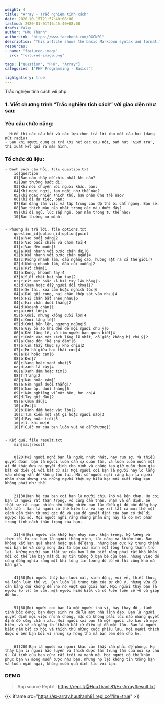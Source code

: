 ```yaml
---
weight: 4
title: "Array - Trắc nghiệm tính cách"
date: 2020-10-15T21:57:40+08:00
lastmod: 2020-01-01T16:45:40+08:00
draft: false
author: "Hữu Thành"
authorLink: "https://www.facebook.com/OGCN01"
description: "This article shows the basic Markdown syntax and format."
resources:
- name: "featured-image"
  src: "featured-image.png"

tags: ["Question", "PHP", "Array"]
categories: ["PHP Programming - Basics"]

lightgallery: true
---
```


Trắc nghiệm tính cách với php.

<!--more-->

### 1. Viết chương trình “Trắc nghiệm tích cách” với giao diện như sau:

### Yêu cầu chức năng:
    - Hiển thị các câu hỏi và các lựa chọn trả lời cho mỗi câu hỏi (dạng nút radio).
    - Sau khi người dùng đã trả lời hết các câu hỏi, bấm nút “Kiểm tra”, thì xuất kết quả ra màn hình.


### Tổ chức dữ liệu:
    - Danh sách câu hỏi, file question.txt
        id|question
        01|Bạn cảm thấy dễ chịu nhất khi nào?
        02|Bạn thường bước đi:
        03|Khi nói chuyện với người khác, bạn:
        04|Khi nghỉ ngơi, bạn ngồi như thế nào?
        05|Khi ngạc nhiên thích thú, bạn phản ứng thế nào?
        06|Khi đi dự tiệc, bạn:
        07|Bạn đang làm việc và tập trung cao độ thì bị cắt ngang. Bạn sẽ:
        08|Bạn thích màu nào nhất trong các màu dưới đây?
        09|Khi đi ngủ, lúc sắp ngủ, bạn nằm trong tư thế nào?
        10|Bạn thường mơ mình:


    - Phương án trả lời, file options.txt
        question_id|option_id|option|point
        01|a|Vào buổi sáng|2
        01|b|Vào buổi chiều và chớm tối|4
        01|c|Vào đêm muộn|6
        02|a|Khá nhanh với bước chân dài|6
        02|b|Khá nhanh với bước chân ngắn|4
        02|c|Không nhanh lắm, đầu ngẩng cao, hướng mặt ra cả thế giới|7
        02|d|Không nhanh lắm, đầu cúi xuống|2
        02|e|Rất chậm|1
        03|a|Đứng, khoanh tay|4
        03|b|Siết chặt hai bàn tay|2
        03|c|Đặt một hoặc cả hai tay lên hông|5
        03|d|Chạm hoặc đẩy người đối thoại|7
        03|e|Sờ tai, xoa cằm hoặc nghịch tóc|6
        04|a|Đầu gối cong, hai chân khép sát vào nhau|4
        04|b|Hai chân bắt chéo nhau|6
        04|c|Hai chân duỗi thẳng|2
        04|d|Khoanh chân|1
        05|a|Cười lớn|6
        05|b|Cười, nhưng không cười lớn|4
        05|c|Cười lặng lẽ|3
        05|d|Cười bẽn lẽn, ngượng ngùng|5
        06|a|Gây ồn ào khi đến để mọi người chú ý|6
        06|b|Đến lặng lẽ, và tìm người bạn quen biết|4
        06|c|Bước vào một cách lặng lẽ nhất, cố gắng không bị chú ý|2
        07|a|Chào đón "kẻ phá đám"|6
        07|b|Cảm thấy thực sự khó chịu|2
        07|c|Mơ hồ giữa hai thái cực|4
        08|a|Đỏ hoặc cam|6
        08|b|Đen|7
        08|c|Vàng hoặc xanh nhạt|5
        08|d|Xanh lá cây|4
        08|e|Xanh đậm hoặc tím|3
        08|f|Trắng|2
        08|g|Nâu hoặc xám|1
        09|a|Nằm ngửa duỗi thẳng|7
        09|b|Nằm úp, duỗi thẳng|6
        09|c|Nằm nghiêng về một bên, hơi co|4
        09|d|Tay gối đầu|2
        09|e|Chùm đầu|1
        10|a|Rớt|4
        10|b|Đánh đấm hoặc vật lộn|2
        10|c|Tìm kiếm một vật gì hoặc người nào|3
        10|d|Bay hoặc trôi|5
        10|e|Ít khi mơ|6
        10|f|Giấc mơ của bạn luôn vui vẻ dễ thương|1


    - Kết quả, file result.txt
        min|max|result


        0|20|Mọi người nghĩ bạn là người nhút nhát, hay run sợ, và thiếu quyết đoán, bạn là người luôn cần sự quan tâm, và luôn luôn muốn một ai đó khác đưa ra quyết định cho mình và chẳng bao giờ muốn tham gia bất cứ điều gì với bất cứ ai! Mọi người coi bạn là người hay lo lắng vào những vấn đề không tồn tại. Một số người nghĩ rằng bạn là người nhàm chán nhưng chỉ những người thật sự hiểu bạn mới biết rằng bạn không phải như thế.


        21|30|Bạn bè của bạn coi bạn là người chịu khó và kén chọn. Họ coi bạn là người rất thận trọng, vô cùng cẩn thận, chậm và ổn định̀. Sẽ thật sự rất ngạc nhiên nếu bỗng nhiên bạn làm điều gì đó bốc đồng hay hấp tấp . Bạn là người có thể kiểm tra và suy xét tất cả mọi thứ một cách cẩn thận từ mọi góc độ và sau đó quyết định của bạn có thể đi ngược lại nó. Mọi người nghĩ rằng những phản ứng này là do một phần trong tính cách thận trọng của bạn.


        31|40|Mọi người cảm thấy bạn nhạy cảm, thận trọng, kỹ lưỡng và thực tế. Họ coi bạn là người thông minh, tài năng và khiêm tốn. Bạn không kết bạn quá nhanh hoặc quá dễ dàng, nhưng bạn cực kỳ trung thành với bạn bè và cũng mong đợi từ bạn của mình một lòng trung thành trở lại. Những người bạn thật sự của bạn luôn biết rằng phải rất khó khăn mới có thể làm bạn mất đi sự tin tưởng ở bạn bè của bạn, nhưng việc đó cũng đồng nghĩa rằng một khi lòng tin tưởng đó đổ vỡ thì cũng khó mà hàn gắn.


        41|50|Mọi người thấy bạn tươi mát, sinh động, vui vẻ, thiết thực, và luôn luôn thú vị. Bạn luôn là trung tâm của sự chú ý, nhưng vừa đủ cân bằng chứ không để cho nó vượt qua giới hạn. Mọi người thấy bạn là người tử tế, ân cần, một người hiểu biết và sẽ luôn luôn cổ vũ và giúp đỡ họ.


        51|60|Mọi người coi bạn là một người thú vị, hay thay đổi, tánh tình bốc đồng; bạn được sinh ra để là một nhà lãnh đạo. Bạn là người quyết định mọi việc nhanh chóng, mặc dù không phải lúc nào những quyết định đó cũng chính xác. Mọi người coi bạn là một người táo bạo và mạo hiểm, và sẽ cố gắng thử thách bất cứ điều gì đó một lần. Bạn là người biết nắm bắt cơ hội và thích thú những cuộc phiêu lưu. Mọi người thích được ở bên bạn bởi vì những sự hứng thú mà bạn đem đến cho họ.


        61|200|Bạn là người mà người khác cảm thấy cần phải đề phòng. Họ thấy bạn là người hão huyền và thích được làm trung tâm của mọi sự chú ý. Cá tính của bạn cũng rất trội và mạnh mẽ. Mọi người có thể khâm phục bạn và mong muốn được như bạn, nhưng họ lại không tin tưởng bạn và luôn ngần ngại, không muốn quá dính líu với bạn.

### DEMO

>App source Repl.it : https://repl.it/@HuuThanh81/Ex-Array#result.txt

{{< iframe src="https://ex-array.huuthanh81.repl.co/?lite=true" >}}